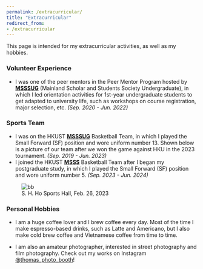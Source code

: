 ```yaml
---
permalink: /extracurricular/
title: "Extracurricular"
redirect_from:
- /extracurricular
---
```


This page is intended for my extracurricular activities, as well as my hobbies.

### Volunteer Experience

- I was one of the peer mentors in the Peer Mentor Program hosted by [**MSSSUG**](https://ug-msss.hkust.edu.hk/) (Mainland Scholar and Students Society Undergraduate), in which I led orientation activities for 1st-year undergraduate students to get adapted to university life, such as workshops on course registration, major selection, etc. *(Sep. 2020 - Jun. 2022)*

### Sports Team
- I was on the HKUST [**MSSSUG**](https://ug-msss.hkust.edu.hk/) Basketball Team, in which I played the Small Forward (SF) position and wore uniform number 13. Shown below is a picture of our team after we won the game against HKU in the 2023 tournament. *(Sep. 2019 - Jun. 2023)*
- I joined the HKUST [**MSSS**](https://msss.hkust.edu.hk/) Basketball Team after I began my postgraduate study, in which I played the Small Forward (SF) position and wore uniform number 5. *(Sep. 2023 - Jun. 2024)*
<figure>
  <img src="http://thomas-yin.github.io/images/basketball.JPG" alt="bb">
  <figcaption class="figure-caption text-center">S. H. Ho Sports Hall, Feb. 26, 2023</figcaption>
</figure>

### Personal Hobbies

- I am a huge coffee lover and I brew coffee every day. Most of the time I make espresso-based drinks, such as Latte and Americano, but I also make cold brew coffee and Vietnamese coffee from time to time.

- I am also an amateur photographer, interested in street photography and film photography. Check out my works on Instagram [@thomas_photo_booth](https://www.instagram.com/thomas_photo_booth/)!